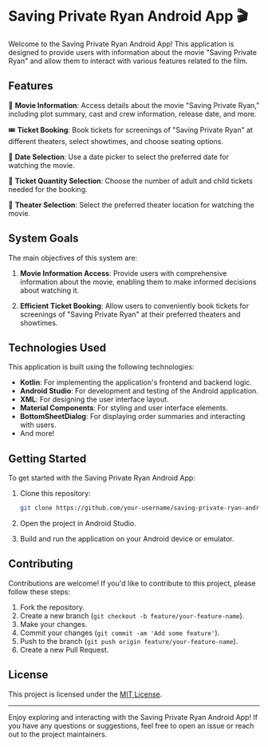# Saving Private Ryan Android App 🎬

Welcome to the Saving Private Ryan Android App! This application is designed to provide users with information about the movie "Saving Private Ryan" and allow them to interact with various features related to the film.

## Features

🎥 **Movie Information**: Access details about the movie "Saving Private Ryan," including plot summary, cast and crew information, release date, and more.

🎟️ **Ticket Booking**: Book tickets for screenings of "Saving Private Ryan" at different theaters, select showtimes, and choose seating options.

📅 **Date Selection**: Use a date picker to select the preferred date for watching the movie.

🎫 **Ticket Quantity Selection**: Choose the number of adult and child tickets needed for the booking.

🏢 **Theater Selection**: Select the preferred theater location for watching the movie.

## System Goals

The main objectives of this system are:

1. **Movie Information Access**: Provide users with comprehensive information about the movie, enabling them to make informed decisions about watching it.

2. **Efficient Ticket Booking**: Allow users to conveniently book tickets for screenings of "Saving Private Ryan" at their preferred theaters and showtimes.

## Technologies Used

This application is built using the following technologies:

- **Kotlin**: For implementing the application's frontend and backend logic.
- **Android Studio**: For development and testing of the Android application.
- **XML**: For designing the user interface layout.
- **Material Components**: For styling and user interface elements.
- **BottomSheetDialog**: For displaying order summaries and interacting with users.
- And more!

## Getting Started

To get started with the Saving Private Ryan Android App:

1. Clone this repository:

    ```bash
    git clone https://github.com/your-username/saving-private-ryan-android-app.git
    ```

2. Open the project in Android Studio.

3. Build and run the application on your Android device or emulator.

## Contributing

Contributions are welcome! If you'd like to contribute to this project, please follow these steps:

1. Fork the repository.
2. Create a new branch (`git checkout -b feature/your-feature-name`).
3. Make your changes.
4. Commit your changes (`git commit -am 'Add some feature'`).
5. Push to the branch (`git push origin feature/your-feature-name`).
6. Create a new Pull Request.

## License

This project is licensed under the [MIT License](LICENSE).

---

Enjoy exploring and interacting with the Saving Private Ryan Android App! If you have any questions or suggestions, feel free to open an issue or reach out to the project maintainers.
